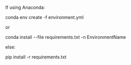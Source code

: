 If using Anaconda:

conda env create -f environment.yml

or

conda install --file requirements.txt -n EnvironmentName



else:

pip install -r requirements.txt 
